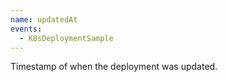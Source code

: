 ```yaml
---
name: updatedAt
events:
  - K8sDeploymentSample
---
```


Timestamp of when the deployment was updated.
